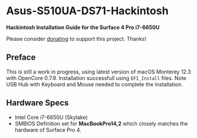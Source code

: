 # Asus-S510UA-DS71-Hackintosh
**Hackintosh Installation Guide for the Surface 4 Pro i7-6650U**

Please consider [donating](https://paypal.me/djouija) to support this project. Thanks!

## Preface
This is still a work in progress, using latest version of macOS Monterey 12.3 with OpenCore 0.7.9.
Installation successfull using `EFI_Install` files.
Note USB Hub with Keyboard and Mouse needed to complete the installation.

## Hardware Specs
- Intel Core i7-6650U (Skylake)
- SMBIOS Definition set for **MacBookPro14,2** which closely matches the hardware of Surface Pro 4.
